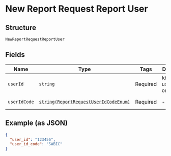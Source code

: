 
# New Report Request Report User

## Structure

`NewReportRequestReportUser`

## Fields

| Name | Type | Tags | Description | Getter | Setter |
|  --- | --- | --- | --- | --- | --- |
| `userId` | `string` | Required | Identifies a user or organization | getUserId(): string | setUserId(string userId): void |
| `userIdCode` | [`string(ReportRequestUserIdCodeEnum)`](../../doc/models/report-request-user-id-code-enum.md) | Required | - | getUserIdCode(): string | setUserIdCode(string userIdCode): void |

## Example (as JSON)

```json
{
  "user_id": "123456",
  "user_id_code": "SWBIC"
}
```

